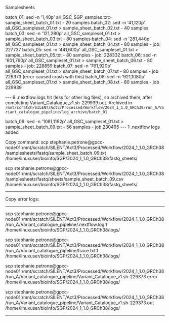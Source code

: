 
Samplesheets

batch_01: sed -n '1,40p' all_GSC_SGP_samples.txt> sample_sheet_batch_01.txt
	- 20 samples
batch_02: sed -n '41,120p' all_GSC_sampleset_01.txt > sample_sheet_batch_02.txt
	- 40 samples
batch_03:  sed -n '121,280p' all_GSC_sampleset_01.txt > sample_sheet_batch_03.txt
	 - 80 samples
batch_04: sed -n '281,440p' all_GSC_sampleset_01.txt > sample_sheet_batch_04.txt
	 - 80 samples
	 - job: 227737 
batch_05: sed -n '441,600p' all_GSC_sampleset_01.txt > sample_sheet_batch_05.txt
	- 80 samples
	- job: 228332
batch_06: sed -n '601,760p' all_GSC_sampleset_01.txt > sample_sheet_batch_06.txt
	- 80 samples
	- job: 228859
batch_07: sed -n '761,920p' all_GSC_sampleset_01.txt > sample_sheet_batch_07.txt
	- 80 samples
	- job 229373 (error caused crash with this)
batch_08: sed -n '921,1080p' all_GSC_sampleset_01.txt > sample_sheet_batch_08.txt
	- 80 samples
	- job 229939
	
--- 9 .nextflow.logs hit (less for other log files), so archived them, after completing
 Variant_Catalogue_v1.sh-229939.out. Archived in 
`/mnt/scratch/SILENT/Act3/Processed/Workflow/2024_1_1.0_GRCh38/run_A/Variant_catalogue_pipeline/log_archive/batch_01`

batch_09: sed -n '1081,1192p' all_GSC_sampleset_01.txt > sample_sheet_batch_09.txt
	- 56 samples
	- job 230495
--- 1 .nextflow logs added

Copy command:
scp stephanie.petrone@gpcc-node01:/mnt/scratch/SILENT/Act3/Processed/Workflow/2024_1_1.0_GRCh38/samplesheets/fastq/sample_sheet_batch_09.txt /home/linuxuser/bioinfo/SGP/2024_1_1.0_GRCh38/fastq_sheets/

scp stephanie.petrone@gpcc-node01:/mnt/scratch/SILENT/Act3/Processed/Workflow/2024_1_1.0_GRCh38/samplesheets/fastq/sheets/sample_sheet_batch_09.csv /home/linuxuser/bioinfo/SGP/2024_1_1.0_GRCh38/fastq_sheets/




--- 
Copy error logs:
--- --- 
scp stephanie.petrone@gpcc-node01:/mnt/scratch/SILENT/Act3/Processed/Workflow/2024_1_1.0_GRCh38/run_A/Variant_catalogue_pipeline/.nextflow.log.1 /home/linuxuser/bioinfo/SGP/2024_1_1.0_GRCh38/logs/

scp stephanie.petrone@gpcc-node01:/mnt/scratch/SILENT/Act3/Processed/Workflow/2024_1_1.0_GRCh38/run_A/Variant_catalogue_pipeline/trace.txt.1 /home/linuxuser/bioinfo/SGP/2024_1_1.0_GRCh38/logs/


scp stephanie.petrone@gpcc-node01:/mnt/scratch/SILENT/Act3/Processed/Workflow/2024_1_1.0_GRCh38/run_A/Variant_catalogue_pipeline/Variant_Catalogue_v1.sh-229373.error /home/linuxuser/bioinfo/SGP/2024_1_1.0_GRCh38/logs/

scp stephanie.petrone@gpcc-node01:/mnt/scratch/SILENT/Act3/Processed/Workflow/2024_1_1.0_GRCh38/run_A/Variant_catalogue_pipeline/Variant_Catalogue_v1.sh-229373.out /home/linuxuser/bioinfo/SGP/2024_1_1.0_GRCh38/logs/

---

